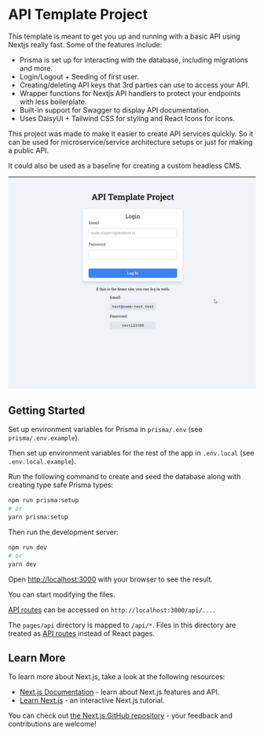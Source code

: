 # API Template Project

This template is meant to get you up and running with a basic API using Nextjs really fast.
Some of the features include:

- Prisma is set up for interacting with the database, including migrations and more.
- Login/Logout + Seeding of first user.
- Creating/deleting API keys that 3rd parties can use to access your API.
- Wrapper functions for Nextjs API handlers to protect your endpoints with less boilerplate.
- Built-in support for Swagger to display API documentation.
- Uses DaisyUI + Tailwind CSS for styling and React Icons for icons.

This project was made to make it easier to create API services quickly.
So it can be used for microservice/service architecture setups or just for making a public API.

It could also be used as a baseline for creating a custom headless CMS.

![API Template Project demo](./readme-assets/api-template-project-demo.gif)

## Getting Started

Set up environment variables for Prisma in `prisma/.env` (see `prisma/.env.example`).

Then set up environment variables for the rest of the app in `.env.local` (see `.env.local.example`).

Run the following command to create and seed the database along with creating type safe Prisma types:

```bash
npm run prisma:setup
# or
yarn prisma:setup
```

Then run the development server:

```bash
npm run dev
# or
yarn dev
```

Open [http://localhost:3000](http://localhost:3000) with your browser to see the result.

You can start modifying the files.

[API routes](https://nextjs.org/docs/api-routes/introduction) can be accessed on `http://localhost:3000/api/...`.

The `pages/api` directory is mapped to `/api/*`. Files in this directory are treated as [API routes](https://nextjs.org/docs/api-routes/introduction) instead of React pages.

## Learn More

To learn more about Next.js, take a look at the following resources:

- [Next.js Documentation](https://nextjs.org/docs) - learn about Next.js features and API.
- [Learn Next.js](https://nextjs.org/learn) - an interactive Next.js tutorial.

You can check out [the Next.js GitHub repository](https://github.com/vercel/next.js/) - your feedback and contributions are welcome!
